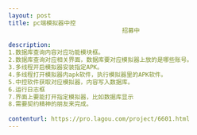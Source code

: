 ```yaml
---                
layout: post       
title: pc端模拟器中控
                                招募中
           
description: 
1.数据库查询内容对应功能模块框。
2.数据库查询对应相关界面，数据库要对应模拟器上放的是哪些账号。 
3.多线程开启模拟器安装指定APK。
4.多线程打开模拟器内apk软件，执行模拟器里的APK软件。
5.中控软件获取对应模拟器，内容写入数据库。
6.运行日志框
7.界面上要能打开指定模拟器，比如数据库显示
8.需要契约精神的朋友来完成。
     
contenturl: https://pro.lagou.com/project/6601.html      
---                 
```

